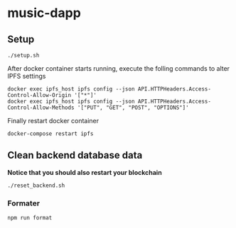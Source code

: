 # music-dapp
<!-- ## Setup ipfs
1. install ipfs desktop [link](https://github.com/ipfs/ipfs-desktop#install)
2. configure
```
ipfs config --json API.HTTPHeaders.Access-Control-Allow-Methods '["PUT", "GET", "POST", "OPTIONS"]'
ipfs config --json API.HTTPHeaders.Access-Control-Allow-Origin '["*"]'
``` -->

## Setup
```
./setup.sh
```
After docker container starts running, execute the folling commands to alter IPFS settings
```
docker exec ipfs_host ipfs config --json API.HTTPHeaders.Access-Control-Allow-Origin '["*"]'
docker exec ipfs_host ipfs config --json API.HTTPHeaders.Access-Control-Allow-Methods '["PUT", "GET", "POST", "OPTIONS"]'
```
Finally restart docker container
```
docker-compose restart ipfs
```

## Clean backend database data
**Notice that you should also restart your blockchain**
```
./reset_backend.sh
```
<!-- ## Run backend & ipfs in docker
Setup (automatically start docker container)
```
./setup.sh
```
Start docker container
```
docker-compose up -d
```
Stop docker container
```
docker-compose down
```
Clear all data
```
./reset-all.sh
``` -->

### Formater
```
npm run format
```